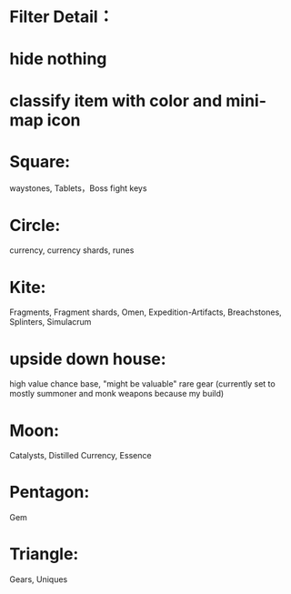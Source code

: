 
# Filter Detail：

# hide nothing

# classify item with color and mini-map icon

# Square: 
waystones, Tablets，Boss fight keys
# Circle: 
currency, currency shards, runes
# Kite: 
Fragments, Fragment shards, Omen, Expedition-Artifacts, Breachstones, Splinters, Simulacrum
# upside down house: 
high value chance base, "might be valuable" rare gear (currently set to mostly summoner and monk weapons because my build)
# Moon: 
Catalysts, Distilled Currency, Essence
# Pentagon: 
Gem
# Triangle: 
Gears, Uniques

